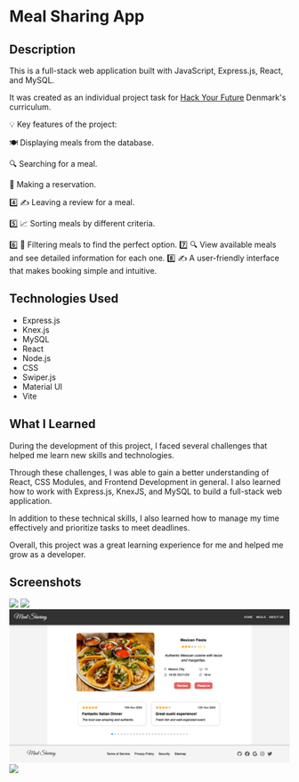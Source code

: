 # Meal Sharing App

## Description

This is a full-stack web application built with JavaScript, Express.js, React, and MySQL.

It was created as an individual project task for [Hack Your Future](https://github.com/HackYourFuture-CPH) Denmark's curriculum.

💡 Key features of the project:

🍽️ Displaying meals from the database.

🔍 Searching for a meal.

📅 Making a reservation.

4️⃣ ✍️ Leaving a review for a meal.

5️⃣ 📈 Sorting meals by different criteria.

6️⃣ 🧹 Filtering meals to find the perfect option.
7️⃣ 🔍 View available meals and see detailed information for each one.
8️⃣ ✍️ A user-friendly interface that makes booking simple and intuitive.

## Technologies Used

-   Express.js
-   Knex.js
-   MySQL
-   React
-   Node.js
-   CSS
-   Swiper.js
-   Material UI
-   Vite

## What I Learned

<p>During the development of this project, I faced several challenges that helped me learn new skills and technologies.</p>

<p>Through these challenges, I was able to gain a better understanding of React, CSS Modules, and Frontend Development in general. I also learned how to work with Express.js, KnexJS, and MySQL to build a full-stack web application.</p>

<p>In addition to these technical skills, I also learned how to manage my time effectively and prioritize tasks to meet deadlines.</p>

<p>Overall, this project was a great learning experience for me and helped me grow as a developer.</p>

## Screenshots

<img src="app/public/1.png">
<img src="app/public/2.png">
<img src="app/public/3.png">
<img src="app/public/4.png">